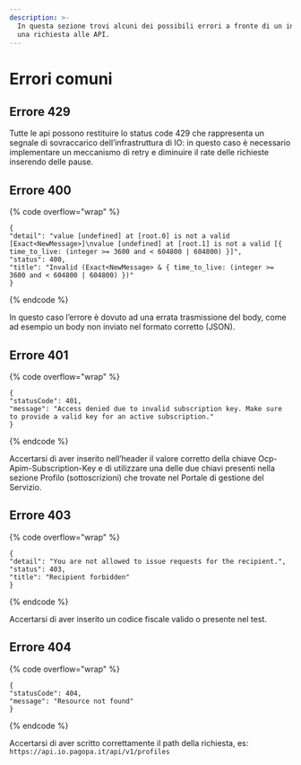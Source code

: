 ```yaml
---
description: >-
  In questa sezione trovi alcuni dei possibili errori a fronte di un invio di
  una richiesta alle API.
---
```


# Errori comuni

## Errore 429

Tutte le api possono restituire lo status code 429 che rappresenta un segnale di sovraccarico dell’infrastruttura di IO: in questo caso è necessario implementare un meccanismo di retry e diminuire il rate delle richieste inserendo delle pause.

## Errore 400

{% code overflow="wrap" %}
```
{
"detail": "value [undefined] at [root.0] is not a valid [Exact<NewMessage>]\nvalue [undefined] at [root.1] is not a valid [{ time_to_live: (integer >= 3600 and < 604800 | 604800) }]",
"status": 400,
"title": "Invalid (Exact<NewMessage> & { time_to_live: (integer >= 3600 and < 604800 | 604800) })"
}
```
{% endcode %}

In questo caso l’errore è dovuto ad una errata trasmissione del body, come ad esempio un body non inviato nel formato corretto (JSON).

## Errore 401

{% code overflow="wrap" %}
```
{
"statusCode": 401,
"message": "Access denied due to invalid subscription key. Make sure to provide a valid key for an active subscription."
}
```
{% endcode %}

Accertarsi di aver inserito nell’header il valore corretto della chiave Ocp-Apim-Subscription-Key e di utilizzare una delle due chiavi presenti nella sezione Profilo (sottoscrizioni) che trovate nel Portale di gestione del Servizio.

## Errore 403

{% code overflow="wrap" %}
```
{
"detail": "You are not allowed to issue requests for the recipient.",
"status": 403,
"title": "Recipient forbidden"
}
```
{% endcode %}

Accertarsi di aver inserito un codice fiscale valido o presente nel test.

## Errore 404

{% code overflow="wrap" %}
```
{
"statusCode": 404,
"message": "Resource not found"
}
```
{% endcode %}

Accertarsi di aver scritto correttamente il path della richiesta, es: `https://api.io.pagopa.it/api/v1/profiles`

### &#x20;<a href="#_nkq4bxf7stju" id="_nkq4bxf7stju"></a>

